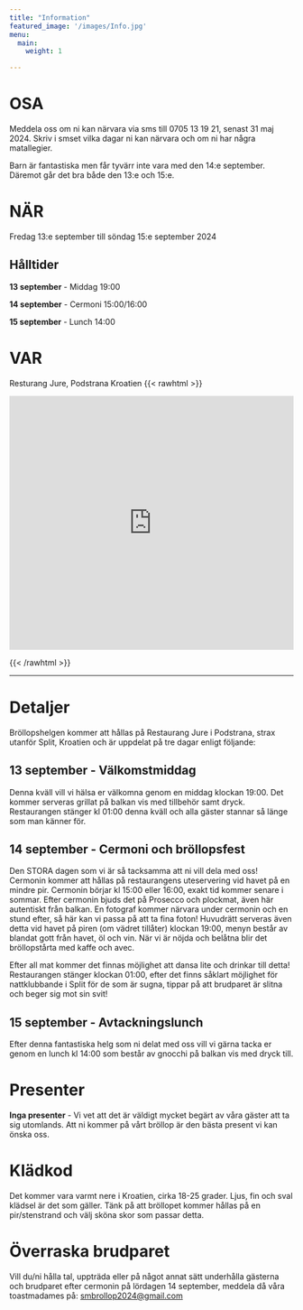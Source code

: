 ```yaml
---
title: "Information"
featured_image: '/images/Info.jpg'
menu:
  main:
    weight: 1

---
```

# OSA
Meddela oss om ni kan närvara via sms till 0705 13 19 21, senast 31 maj 2024.
Skriv i smset vilka dagar ni kan närvara och om ni har några matallegier.


Barn är fantastiska men får tyvärr inte vara med den 14:e september. Däremot går det bra både den 13:e och 15:e.

# NÄR
Fredag 13:e september till söndag 15:e september 2024
## Hålltider
**13 september** - Middag 19:00

**14 september** - Cermoni 15:00/16:00

**15 september** - Lunch 14:00


# VAR
Resturang Jure, Podstrana Kroatien
{{< rawhtml >}}

<iframe src="https://www.google.com/maps/embed?pb=!1m18!1m12!1m3!1d2894.959259229344!2d16.5556665!3d43.4823206!2m3!1f0!2f0!3f0!3m2!1i1024!2i768!4f13.1!3m3!1m2!1s0x134a9f91887a0329%3A0x591ee07caccffa10!2sRestaurant%20Jure!5e0!3m2!1ssv!2sse!4v1704747458978!5m2!1ssv!2sse" width="100%" height="450" style="border:0;" allowfullscreen="" loading="lazy" referrerpolicy="no-referrer-when-downgrade"></iframe>

{{< /rawhtml >}}

---

# Detaljer
Bröllopshelgen kommer att hållas på Restaurang Jure i Podstrana, strax utanför Split, Kroatien och är uppdelat på tre dagar enligt följande:

## 13 september - Välkomstmiddag

Denna kväll vill vi hälsa er välkomna genom en middag klockan 19:00. 
Det kommer serveras grillat på balkan vis med tillbehör samt dryck. 
Restaurangen stänger kl 01:00 denna kväll och alla gäster stannar så länge som man känner för.  

## 14 september - Cermoni och bröllopsfest

Den STORA dagen som vi är så tacksamma att ni vill dela med oss!
Cermonin kommer att hållas på restaurangens uteservering vid havet på en mindre pir. 
Cermonin börjar kl 15:00 eller 16:00, exakt tid kommer senare i sommar. 
Efter cermonin bjuds det på Prosecco och plockmat, även här autentiskt från balkan. 
En fotograf kommer närvara under cermonin och en stund efter, så här kan vi passa på att ta fina foton!
Huvudrätt serveras även detta vid havet på piren (om vädret tillåter) klockan 19:00, menyn består av blandat gott från havet, öl och vin. 
När vi är nöjda och belåtna blir det bröllopstårta med kaffe och avec. 

Efter all mat kommer det finnas möjlighet att dansa lite och drinkar till detta!
Restaurangen stänger klockan 01:00, efter det finns såklart möjlighet för nattklubbande i Split för de som är sugna, tippar på att brudparet är slitna och beger sig mot sin svit!

## 15 september - Avtackningslunch

Efter denna fantastiska helg som ni delat med oss vill vi gärna tacka er genom en lunch kl 14:00 som består av gnocchi på balkan vis med dryck till.

# Presenter
**Inga presenter** - Vi vet att det är väldigt mycket begärt av våra gäster att ta sig utomlands. Att ni kommer på vårt bröllop är den bästa present vi kan önska oss.

# Klädkod
Det kommer vara varmt nere i Kroatien, cirka 18-25 grader. Ljus, fin och sval klädsel är det som gäller. Tänk på att bröllopet kommer hållas på en pir/stenstrand och välj sköna skor som passar detta.

# Överraska brudparet
Vill du/ni hålla tal, uppträda eller på något annat sätt underhålla gästerna och brudparet efter cermonin på lördagen 14 september, meddela då våra toastmadames på: [smbrollop2024@gmail.com](mailto:smbrollop2024@gmail.com)

